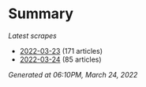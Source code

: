 # Summary
*Latest scrapes*
* [2022-03-23](https://github.com/nuuuwan/news_lk/blob/data/news_lk.2022-03-23.json) (171 articles)
* [2022-03-24](https://github.com/nuuuwan/news_lk/blob/data/news_lk.2022-03-24.json) (85 articles)

*Generated at 06:10PM, March 24, 2022*
